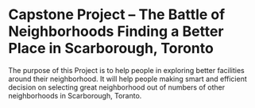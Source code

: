 # Capstone Project – The Battle of Neighborhoods Finding a Better Place in Scarborough, Toronto

The purpose of this Project is to help people in exploring better facilities around their neighborhood. It will help people making smart and efficient decision on selecting great neighborhood out of numbers of other neighborhoods in Scarborough, Toranto.
